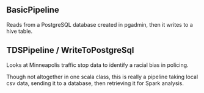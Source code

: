## BasicPipeline
Reads from a PostgreSQL database created in pgadmin, then it writes to a hive table.

## TDSPipeline / WriteToPostgreSql
Looks at Minneapolis traffic stop data to identify a racial bias in policing. 

Though not altogether in one scala class, this is really a pipeline taking local csv data, sending it to a database, then retrieving it for Spark analysis.
